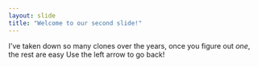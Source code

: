 ```yaml
---
layout: slide
title: "Welcome to our second slide!"
---
```

I've taken down so many clones over the years, once you figure out *one*, the rest are easy
Use the left arrow to go back!
